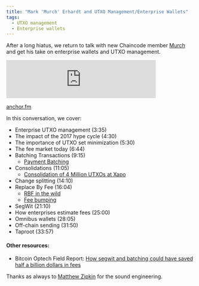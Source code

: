 ```yaml
---
title: "Mark 'Murch' Erhardt and UTXO Management/Enterprise Wallets"
tags:
  - UTXO management
  - Enterprise wallets
---
```


After a long hiatus, we return to talk with new Chaincode member [Murch](https://twitter.com/murchandamus) and get his take on enterprise wallets and UTXO management.

<iframe src="https://anchor.fm/chaincode/embed/episodes/Murch-and-Enterprise-WalletsUTXO-Management---Episode-8-em8alf" height="102px" width="400px" frameborder="0" scrolling="no"></iframe>

[anchor.fm](https://anchor.fm/chaincode/episodes/Murch-and-Enterprise-WalletsUTXO-Management---Episode-8-em8alf)

In this conversation, we cover:

- Enterprise UTXO management (3:35)
- The impact of the 2017 hype cycle (4:30)
- The importance of UTXO set minimization (5:30)
- The fee market today (6:44)
- Batching Transactions (9:15)
  - [Payment Batching](https://github.com/bitcoinops/scaling-book/blob/master/x.payment_batching/payment_batching.md)
- Consolidations (11:05)
  - [Consolidation of 4 Million UTXOs at Xapo](https://bitcoinops.org/en/xapo-utxo-consolidation/)
- Change splitting (14:10)
- Replace By Fee (16:04)
  - [RBF in the wild](https://bitcoinops.org/en/rbf-in-the-wild/)
  - [Fee bumping](https://github.com/bitcoinops/scaling-book/blob/master/1.fee_bumping/fee_bumping.md)
- SegWit (21:10)
- How enterprises estimate fees (25:00)
- Omnibus wallets (28:05)
- Off-chain sending (31:50)
- Taproot (33:57)

#### Other resources:
- Bitcoin Optech Field Report: [How segwit and batching could have saved half a billion dollars in fees](https://bitcoinops.org/en/veriphi-segwit-batching/)


Thanks as always to [Matthew Zipkin](https://twitter.com/MatthewZipkin) for the sound engineering.
